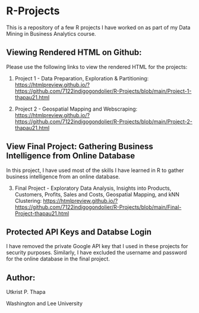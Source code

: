 # R-Projects
This is a repository of a few R projects I have worked on as part of my Data Mining in Business Analytics course. 

## Viewing Rendered HTML on Github:
Please use the following links to view the rendered HTML for the projects:

1. Project 1 - Data Preparation, Exploration & Partitioning: https://htmlpreview.github.io/?https://github.com/7122indigogondolier/R-Projects/blob/main/Project-1-thapau21.html


2. Project 2 - Geospatial Mapping and Webscraping: https://htmlpreview.github.io/?https://github.com/7122indigogondolier/R-Projects/blob/main/Project-2-thapau21.html


## View Final Project: Gathering Business Intelligence from Online Database
In this project, I have used most of the skills I have learned in R to gather business intelligence from an online database.


3. Final Project - Exploratory Data Analysis, Insights into Products, Customers, Profits, Sales and Costs, Geospatial Mapping, and kNN Clustering: https://htmlpreview.github.io/?https://github.com/7122indigogondolier/R-Projects/blob/main/Final-Project-thapau21.html


## Protected API Keys and Databse Login
I have removed the private Google API key that I used in these projects for security purposes. Similarly, I have excluded the username and password for the online database in the final project.

## Author: 
Utkrist P. Thapa 

Washington and Lee University
